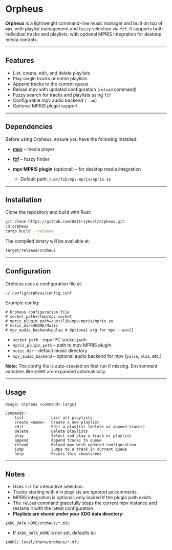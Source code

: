 # Orpheus

**Orpheus** is a lightweight command-line music manager and built on top of `mpv`, with playlist management and fuzzy selection via `fzf`. It supports both individual tracks and playlists, with optional MPRIS integration for desktop media controls.

---

## Features

* List, create, edit, and delete playlists
* Play single tracks or entire playlists
* Append tracks to the current queue
* Reload mpv with updated configuration (`reload` command)
* Fuzzy search for tracks and playlists using `fzf`
* Configurable mpv audio backend (`--ao`)
* Optional MPRIS plugin support

---

## Dependencies

Before using Orpheus, ensure you have the following installed:

* **[mpv](https://mpv.io/)** – media player
* **[fzf](https://github.com/junegunn/fzf)** – fuzzy finder
* **mpv MPRIS plugin** (optional) – for desktop media integration

  * Default path: `/usr/lib/mpv-mpris/mpris.so`

---

## Installation

Clone the repository and build with Rust:

```bash
git clone https://github.com/DmitriyKost/orpheus.git
cd orpheus
cargo build --release
```

The compiled binary will be available at:

```bash
target/release/orpheus
```

---

## Configuration

Orpheus uses a configuration file at:

```
~/.config/orpheus/config.conf
```

Example config:

```text
# Orpheus configuration file
# socket_path=/tmp/mpv-socket
# mpris_plugin_path=/usr/lib/mpv-mpris/mpris.so
# music_dir=$HOME/Music
# mpv_audio_backend=pulse # Optional arg for mpv --ao=[]
```

* `socket_path` – mpv IPC socket path
* `mpris_plugin_path` – path to mpv MPRIS plugin
* `music_dir` – default music directory
* `mpv_audio_backend` – optional audio backend for mpv (`pulse`, `alsa`, etc.)

**Note:** The config file is auto-created on first run if missing. Environment variables like `$HOME` are expanded automatically.

---

## Usage

```
Usage: orpheus <command> [args]

Commands:
    list            List all playlists
    create <name>   Create a new playlist
    edit            Edit a playlist (delete or append tracks)
    delete          Delete playlists
    play            Select and play a track or playlist
    append          Append tracks to queue
    reload          Reload mpv with updated configuration
    jump            Jumps to a track in current queue
    help            Prints this cheatsheet
```

---

## Notes

* Uses `fzf` for interactive selection.
* Tracks starting with `#` in playlists are ignored as comments.
* MPRIS integration is optional; only loaded if the plugin path exists.
* The `reload` command gracefully stops the current mpv instance and restarts it with the latest configuration.
* **Playlists are stored under your XDG data directory:**

```
$XDG_DATA_HOME/orpheus/*.m3u
```

* If `$XDG_DATA_HOME` is not set, defaults to:

```
$HOME/.local/share/orpheus/*.m3u
```
